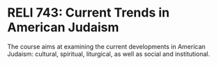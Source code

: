 # RELI 743: Current Trends in American Judaism

The course aims at examining the current developments in American Judaism: cultural, spiritual, liturgical, as well as social and institutional.
